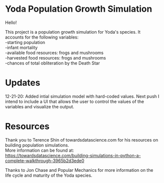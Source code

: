 # Yoda Population Growth Simulation

Hello!

This project is a population growth simulation for Yoda's species. It accounts for the following variables:<br />
-starting population<br />
-infant mortality<br />
-available food resources: frogs and mushrooms<br />
-harvested food resources: frogs and mushrooms<br />
-chances of total obliteration by the Death Star<br />

# Updates
12-21-20: Added intial simulation model with hard-coded values. Next push I intend to include a UI that allows the user to control the values of the variables and visualize the output.

# Resources
Thank you to Terence Shin of towardsdatascience.com for his resources on building population simulations.<br /> 
More information can be found at: https://towardsdatascience.com/building-simulations-in-python-a-complete-walkthrough-3965b2d3ede0 <br /> 

Thanks to Jon Chase and Popular Mechanics for more information on the life cycle and maturity of the Yoda species.
